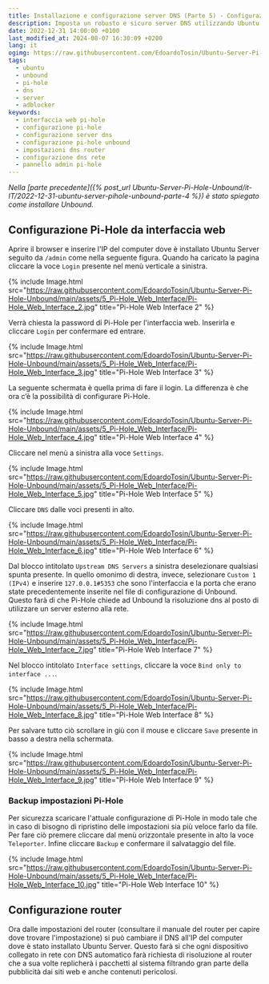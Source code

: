 ```yaml
---
title: Installazione e configurazione server DNS (Parte 5) - Configurazione Pi-Hole (IT)
description: Imposta un robusto e sicuro server DNS utilizzando Ubuntu, Pi-Hole e Unbound, offrendo un miglioramento della privacy e un maggiore controllo sul traffico della tua rete.
date: 2022-12-31 14:00:00 +0100
last_modified_at: 2024-08-07 16:30:09 +0200
lang: it
ogimg: https://raw.githubusercontent.com/EdoardoTosin/Ubuntu-Server-Pi-Hole-Unbound/main/assets/5_Pi-Hole_Web_Interface/Pi-Hole_Web_Interface_1.jpg
tags:
  - ubuntu
  - unbound
  - pi-hole
  - dns
  - server
  - adblocker
keywords:
  - interfaccia web pi-hole
  - configurazione pi-hole
  - configurazione server dns
  - configurazione pi-hole unbound
  - impostazioni dns router
  - configurazione dns rete
  - pannello admin pi-hole
---
```


*Nella [parte precedente]({% post_url Ubuntu-Server-Pi-Hole-Unbound/it-IT/2022-12-31-ubuntu-server-pihole-unbound-parte-4 %}) è stato spiegato come installare Unbound.*

## Configurazione Pi-Hole da interfaccia web

Aprire il browser e inserire l'IP del computer dove è installato Ubuntu Server seguito da `/admin` come nella seguente figura. Quando ha caricato la pagina cliccare la voce `Login` presente nel menù verticale a sinistra.

{% include Image.html src="https://raw.githubusercontent.com/EdoardoTosin/Ubuntu-Server-Pi-Hole-Unbound/main/assets/5_Pi-Hole_Web_Interface/Pi-Hole_Web_Interface_2.jpg" title="Pi-Hole Web Interface 2" %}

Verrà chiesta la password di Pi-Hole per l'interfaccia web. Inserirla e cliccare `Login` per confermare ed entrare.

{% include Image.html src="https://raw.githubusercontent.com/EdoardoTosin/Ubuntu-Server-Pi-Hole-Unbound/main/assets/5_Pi-Hole_Web_Interface/Pi-Hole_Web_Interface_3.jpg" title="Pi-Hole Web Interface 3" %}

La seguente schermata è quella prima di fare il login. La differenza è che ora c’è la possibilità di configurare Pi-Hole.

{% include Image.html src="https://raw.githubusercontent.com/EdoardoTosin/Ubuntu-Server-Pi-Hole-Unbound/main/assets/5_Pi-Hole_Web_Interface/Pi-Hole_Web_Interface_4.jpg" title="Pi-Hole Web Interface 4" %}

Cliccare nel menù a sinistra alla voce `Settings`. 

{% include Image.html src="https://raw.githubusercontent.com/EdoardoTosin/Ubuntu-Server-Pi-Hole-Unbound/main/assets/5_Pi-Hole_Web_Interface/Pi-Hole_Web_Interface_5.jpg" title="Pi-Hole Web Interface 5" %}

Cliccare `DNS` dalle voci presenti in alto.

{% include Image.html src="https://raw.githubusercontent.com/EdoardoTosin/Ubuntu-Server-Pi-Hole-Unbound/main/assets/5_Pi-Hole_Web_Interface/Pi-Hole_Web_Interface_6.jpg" title="Pi-Hole Web Interface 6" %}

Dal blocco intitolato `Upstream DNS Servers` a sinistra deselezionare qualsiasi spunta presente. In quello omonimo di destra, invece, selezionare `Custom 1 (IPv4)` e inserire `127.0.0.1#5353` che sono l'interfaccia e la porta che erano state precedentemente inserite nel file di configurazione di Unbound. Questo farà di che Pi-Hole chiede ad Unbound la risoluzione dns al posto di utilizzare un server esterno alla rete.

{% include Image.html src="https://raw.githubusercontent.com/EdoardoTosin/Ubuntu-Server-Pi-Hole-Unbound/main/assets/5_Pi-Hole_Web_Interface/Pi-Hole_Web_Interface_7.jpg" title="Pi-Hole Web Interface 7" %}

Nel blocco intitolato `Interface settings`, cliccare la voce `Bind only to interface ...`.

{% include Image.html src="https://raw.githubusercontent.com/EdoardoTosin/Ubuntu-Server-Pi-Hole-Unbound/main/assets/5_Pi-Hole_Web_Interface/Pi-Hole_Web_Interface_8.jpg" title="Pi-Hole Web Interface 8" %}

Per salvare tutto ciò scrollare in giù con il mouse e cliccare `Save` presente in basso a destra nella schermata.

{% include Image.html src="https://raw.githubusercontent.com/EdoardoTosin/Ubuntu-Server-Pi-Hole-Unbound/main/assets/5_Pi-Hole_Web_Interface/Pi-Hole_Web_Interface_9.jpg" title="Pi-Hole Web Interface 9" %}

### Backup impostazioni Pi-Hole

Per sicurezza scaricare l'attuale configurazione di Pi-Hole in modo tale che in caso di bisogno di ripristino delle impostazioni sia più veloce farlo da file.
Per fare ciò premere cliccare dal menù orizzontale presente in alto la voce `Teleporter`. Infine cliccare `Backup` e confermare il salvataggio del file.

{% include Image.html src="https://raw.githubusercontent.com/EdoardoTosin/Ubuntu-Server-Pi-Hole-Unbound/main/assets/5_Pi-Hole_Web_Interface/Pi-Hole_Web_Interface_10.jpg" title="Pi-Hole Web Interface 10" %}

## Configurazione router

Ora dalle impostazioni del router (consultare il manuale del router per capire dove trovare l'impostazione) si può cambiare il DNS all'IP del computer dove è stato installato Ubuntu Server. Questo farà si che ogni dispositivo collegato in rete con DNS automatico farà richiesta di risoluzione al router che a sua volte replicherà i pacchetti al sistema filtrando gran parte della pubblicità dai siti web e anche contenuti pericolosi.
